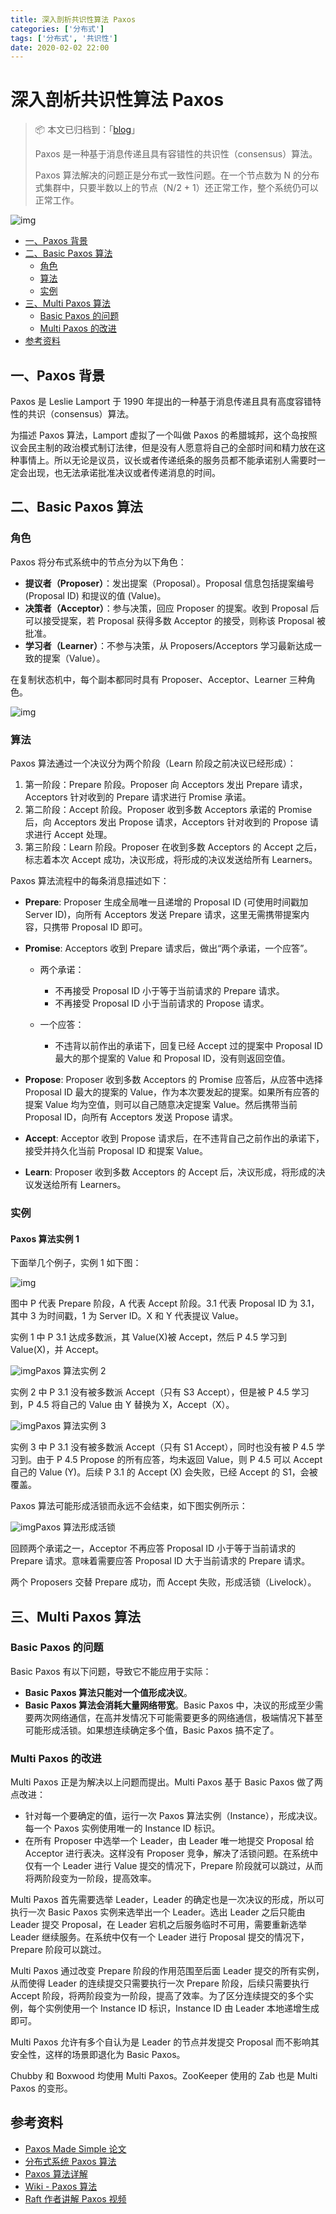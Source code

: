 ```yaml
---
title: 深入剖析共识性算法 Paxos
categories: ['分布式']
tags: ['分布式', '共识性']
date: 2020-02-02 22:00
---
```


# 深入剖析共识性算法 Paxos

> 📦 本文已归档到：「[blog](https://github.com/dunwu/blog)」
>
> Paxos 是一种基于消息传递且具有容错性的共识性（consensus）算法。
>
> Paxos 算法解决的问题正是分布式一致性问题。在一个节点数为 N 的分布式集群中，只要半数以上的节点（N/2 + 1）还正常工作，整个系统仍可以正常工作。

![img](https://raw.githubusercontent.com/dunwu/images/master/snap/20200202221611.png)

<!-- TOC depthFrom:2 depthTo:3 -->

- [一、Paxos 背景](#一paxos-背景)
- [二、Basic Paxos 算法](#二basic-paxos-算法)
  - [角色](#角色)
  - [算法](#算法)
  - [实例](#实例)
- [三、Multi Paxos 算法](#三multi-paxos-算法)
  - [Basic Paxos 的问题](#basic-paxos-的问题)
  - [Multi Paxos 的改进](#multi-paxos-的改进)
- [参考资料](#参考资料)

<!-- /TOC -->

## 一、Paxos 背景

Paxos 是 Leslie Lamport 于 1990 年提出的一种基于消息传递且具有高度容错特性的共识（consensus）算法。

为描述 Paxos 算法，Lamport 虚拟了一个叫做 Paxos 的希腊城邦，这个岛按照议会民主制的政治模式制订法律，但是没有人愿意将自己的全部时间和精力放在这种事情上。所以无论是议员，议长或者传递纸条的服务员都不能承诺别人需要时一定会出现，也无法承诺批准决议或者传递消息的时间。

## 二、Basic Paxos 算法

### 角色

Paxos 将分布式系统中的节点分为以下角色：

- **提议者（Proposer）**：发出提案（Proposal）。Proposal 信息包括提案编号 (Proposal ID) 和提议的值 (Value)。
- **决策者（Acceptor）**：参与决策，回应 Proposer 的提案。收到 Proposal 后可以接受提案，若 Proposal 获得多数 Acceptor 的接受，则称该 Proposal 被批准。
- **学习者（Learner）**：不参与决策，从 Proposers/Acceptors 学习最新达成一致的提案（Value）。

在复制状态机中，每个副本都同时具有 Proposer、Acceptor、Learner 三种角色。

![img](https://raw.githubusercontent.com/dunwu/images/master/snap/20200202213738.png)

### 算法

Paxos 算法通过一个决议分为两个阶段（Learn 阶段之前决议已经形成）：

1. 第一阶段：Prepare 阶段。Proposer 向 Acceptors 发出 Prepare 请求，Acceptors 针对收到的 Prepare 请求进行 Promise 承诺。
2. 第二阶段：Accept 阶段。Proposer 收到多数 Acceptors 承诺的 Promise 后，向 Acceptors 发出 Propose 请求，Acceptors 针对收到的 Propose 请求进行 Accept 处理。
3. 第三阶段：Learn 阶段。Proposer 在收到多数 Acceptors 的 Accept 之后，标志着本次 Accept 成功，决议形成，将形成的决议发送给所有 Learners。

Paxos 算法流程中的每条消息描述如下：

- **Prepare**: Proposer 生成全局唯一且递增的 Proposal ID (可使用时间戳加 Server ID)，向所有 Acceptors 发送 Prepare 请求，这里无需携带提案内容，只携带 Proposal ID 即可。
- **Promise**: Acceptors 收到 Prepare 请求后，做出“两个承诺，一个应答”。

  - 两个承诺：

    - 不再接受 Proposal ID 小于等于当前请求的 Prepare 请求。
    - 不再接受 Proposal ID 小于当前请求的 Propose 请求。

  - 一个应答：
    - 不违背以前作出的承诺下，回复已经 Accept 过的提案中 Proposal ID 最大的那个提案的 Value 和 Proposal ID，没有则返回空值。

- **Propose**: Proposer 收到多数 Acceptors 的 Promise 应答后，从应答中选择 Proposal ID 最大的提案的 Value，作为本次要发起的提案。如果所有应答的提案 Value 均为空值，则可以自己随意决定提案 Value。然后携带当前 Proposal ID，向所有 Acceptors 发送 Propose 请求。
- **Accept**: Acceptor 收到 Propose 请求后，在不违背自己之前作出的承诺下，接受并持久化当前 Proposal ID 和提案 Value。
- **Learn**: Proposer 收到多数 Acceptors 的 Accept 后，决议形成，将形成的决议发送给所有 Learners。

### 实例

#### Paxos 算法实例 1

下面举几个例子，实例 1 如下图：

![img](https://pic1.zhimg.com/80/v2-ac7e4a827f77dc57d316c77ae95e1940_hd.jpg)

图中 P 代表 Prepare 阶段，A 代表 Accept 阶段。3.1 代表 Proposal ID 为 3.1，其中 3 为时间戳，1 为 Server ID。X 和 Y 代表提议 Value。

实例 1 中 P 3.1 达成多数派，其 Value(X)被 Accept，然后 P 4.5 学习到 Value(X)，并 Accept。

![img](https://pic2.zhimg.com/80/v2-3ae48cb81d39079022666ccb35821c71_hd.jpg)Paxos 算法实例 2

实例 2 中 P 3.1 没有被多数派 Accept（只有 S3 Accept），但是被 P 4.5 学习到，P 4.5 将自己的 Value 由 Y 替换为 X，Accept（X）。

![img](https://pic2.zhimg.com/80/v2-931f9487900f0f002867c9e116dec255_hd.jpg)Paxos 算法实例 3

实例 3 中 P 3.1 没有被多数派 Accept（只有 S1 Accept），同时也没有被 P 4.5 学习到。由于 P 4.5 Propose 的所有应答，均未返回 Value，则 P 4.5 可以 Accept 自己的 Value (Y)。后续 P 3.1 的 Accept (X) 会失败，已经 Accept 的 S1，会被覆盖。

Paxos 算法可能形成活锁而永远不会结束，如下图实例所示：

![img](https://pic1.zhimg.com/80/v2-0e18b29659367076ff1c0156ae46eca0_hd.jpg)Paxos 算法形成活锁

回顾两个承诺之一，Acceptor 不再应答 Proposal ID 小于等于当前请求的 Prepare 请求。意味着需要应答 Proposal ID 大于当前请求的 Prepare 请求。

两个 Proposers 交替 Prepare 成功，而 Accept 失败，形成活锁（Livelock）。

## 三、Multi Paxos 算法

### Basic Paxos 的问题

Basic Paxos 有以下问题，导致它不能应用于实际：

- **Basic Paxos 算法只能对一个值形成决议**。
- **Basic Paxos 算法会消耗大量网络带宽**。Basic Paxos 中，决议的形成至少需要两次网络通信，在高并发情况下可能需要更多的网络通信，极端情况下甚至可能形成活锁。如果想连续确定多个值，Basic Paxos 搞不定了。

### Multi Paxos 的改进

Multi Paxos 正是为解决以上问题而提出。Multi Paxos 基于 Basic Paxos 做了两点改进：

- 针对每一个要确定的值，运行一次 Paxos 算法实例（Instance），形成决议。每一个 Paxos 实例使用唯一的 Instance ID 标识。
- 在所有 Proposer 中选举一个 Leader，由 Leader 唯一地提交 Proposal 给 Acceptor 进行表决。这样没有 Proposer 竞争，解决了活锁问题。在系统中仅有一个 Leader 进行 Value 提交的情况下，Prepare 阶段就可以跳过，从而将两阶段变为一阶段，提高效率。

Multi Paxos 首先需要选举 Leader，Leader 的确定也是一次决议的形成，所以可执行一次 Basic Paxos 实例来选举出一个 Leader。选出 Leader 之后只能由 Leader 提交 Proposal，在 Leader 宕机之后服务临时不可用，需要重新选举 Leader 继续服务。在系统中仅有一个 Leader 进行 Proposal 提交的情况下，Prepare 阶段可以跳过。

Multi Paxos 通过改变 Prepare 阶段的作用范围至后面 Leader 提交的所有实例，从而使得 Leader 的连续提交只需要执行一次 Prepare 阶段，后续只需要执行 Accept 阶段，将两阶段变为一阶段，提高了效率。为了区分连续提交的多个实例，每个实例使用一个 Instance ID 标识，Instance ID 由 Leader 本地递增生成即可。

Multi Paxos 允许有多个自认为是 Leader 的节点并发提交 Proposal 而不影响其安全性，这样的场景即退化为 Basic Paxos。

Chubby 和 Boxwood 均使用 Multi Paxos。ZooKeeper 使用的 Zab 也是 Multi Paxos 的变形。

## 参考资料

- [Paxos Made Simple 论文](https://lamport.azurewebsites.net/pubs/paxos-simple.pdf)
- [分布式系统 Paxos 算法](https://www.jdon.com/artichect/paxos.html)
- [Paxos 算法详解](https://zhuanlan.zhihu.com/p/31780743)
- [Wiki - Paxos 算法](https://zh.wikipedia.org/w/index.php?title=Paxos%E7%AE%97%E6%B3%95)
- [Raft 作者讲解 Paxos 视频](https://www.bilibili.com/video/av36556594)
